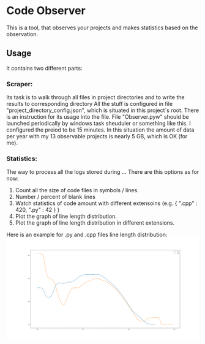 # Code Observer
This is a tool, that observes your projects and makes statistics based on the observation.

## Usage
It contains two different parts:
### Scraper:
Its task is to walk through all files in project directories and to write the results to corresponding directory
All the stuff is configured in file "project_directory_config.json", which is situated in this project\`s root.
There is an instruction for its usage into the file.
File "Observer.pyw" should be launched periodically by windows task sheuduler or something like this. 
I configured the preiod to be 15 minutes. 
In this situation the amount of data per year with my 13 observable projects is nearly 5 GB, which is OK (for me).
### Statistics:
The way to process all the logs stored during ...
There are this options as for now:
  1. Count all the size of code files in symbols / lines.
  2. Number / percent of blank lines
  3. Watch statistics of code amount with different extensoins (e.g. { ".cpp" : 420, ".py" : 42 } )
  4. Plot the graph of line length distribution.
  5. Plot the graph of line length distribution in different extensions.


Here is an example for .py and .cpp files line length distribution:
![Alt text](Line_length_distribution_example_cpp_python.png)
